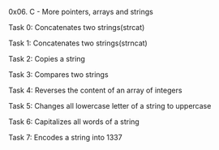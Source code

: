 0x06. C - More pointers, arrays and strings

Task 0: Concatenates two strings(strcat)

Task 1: Concatenates two strings(strncat)

Task 2: Copies a string

Task 3: Compares two strings

Task 4: Reverses the content of an array of integers

Task 5: Changes all lowercase letter of a string to uppercase

Task 6: Capitalizes all words of a string

Task 7: Encodes a string into 1337
